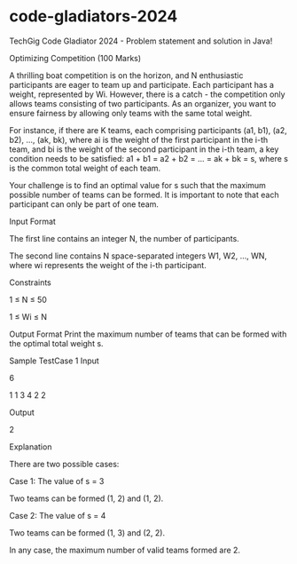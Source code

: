 # code-gladiators-2024
TechGig Code Gladiator 2024 - Problem statement and solution in Java!


Optimizing Competition (100 Marks)

A thrilling boat competition is on the horizon, and N enthusiastic participants are eager to team up and participate. Each participant has a weight, represented by Wi. However, there is a catch - the competition only allows teams consisting of two participants. As an organizer, you want to ensure fairness by allowing only teams with the same total weight.

For instance, if there are K teams, each comprising participants (a1, b1), (a2, b2), ..., (ak, bk), where ai is the weight of the first participant in the i-th team, and bi is the weight of the second participant in the i-th team, a key condition needs to be satisfied: a1 + b1 = a2 + b2 = ... = ak + bk = s, where s is the common total weight of each team.

Your challenge is to find an optimal value for s such that the maximum possible number of teams can be formed. It is important to note that each participant can only be part of one team.



Input Format

The first line contains an integer N, the number of participants.

The second line contains N space-separated integers W1, W2, ..., WN, where wi represents the weight of the i-th participant.


Constraints

1 ≤ N ≤ 50

1 ≤ Wi ≤ N


Output Format
Print the maximum number of teams that can be formed with the optimal total weight s.

Sample TestCase 1
Input

6

1 1 3 4 2 2

Output

2

Explanation

There are two possible cases:

Case 1: The value of s = 3

Two teams can be formed (1, 2) and (1, 2).

Case 2: The value of s = 4

Two teams can be formed (1, 3) and (2, 2).

In any case, the maximum number of valid teams formed are 2.
